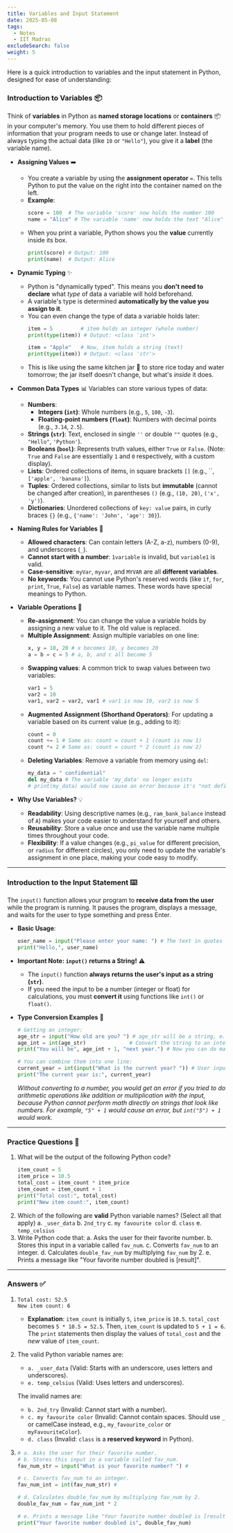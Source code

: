 ```yaml
---
title: Variables and Input Statement
date: 2025-05-08
tags:
  - Notes 
  - IIT Madras
excludeSearch: false
weight: 5
---
```


Here is a quick introduction to variables and the input statement in Python, designed for ease of understanding:

### Introduction to Variables 📦

Think of **variables** in Python as **named storage locations** or **containers** 📦 in your computer's memory. You use them to hold different pieces of information that your program needs to use or change later. Instead of always typing the actual data (like `10` or `"Hello"`), you give it a **label** (the variable name).

*   **Assigning Values** ➡️
    *   You create a variable by using the **assignment operator** `=`. This tells Python to put the value on the right into the container named on the left.
    *   **Example**:
        ```python
        score = 100  # The variable 'score' now holds the number 100
        name = "Alice" # The variable 'name' now holds the text "Alice"
        ```
    *   When you print a variable, Python shows you the **value** currently inside its box.
        ```python
        print(score) # Output: 100
        print(name)  # Output: Alice
        ```

*   **Dynamic Typing** ✨
    *   Python is "dynamically typed". This means you **don't need to declare** what *type* of data a variable will hold beforehand.
    *   A variable's type is determined **automatically by the value you assign to it**.
    *   You can even change the type of data a variable holds later:
        ```python
        item = 5         # item holds an integer (whole number)
        print(type(item)) # Output: <class 'int'>

        item = "Apple"   # Now, item holds a string (text)
        print(type(item)) # Output: <class 'str'>
        ```
    *   This is like using the same kitchen jar 🏺 to store rice today and water tomorrow; the jar itself doesn't change, but what's *inside* it does.

*   **Common Data Types** 📊
    Variables can store various types of data:
    *   **Numbers**:
        *   **Integers (`int`)**: Whole numbers (e.g., `5`, `100`, `-3`).
        *   **Floating-point numbers (`float`)**: Numbers with decimal points (e.g., `3.14`, `2.5`).
    *   **Strings (`str`)**: Text, enclosed in single `''` or double `""` quotes (e.g., `"Hello"`, `'Python'`).
    *   **Booleans (`bool`)**: Represents truth values, either `True` or `False`. (Note: `True` and `False` are essentially `1` and `0` respectively, with a custom display).
    *   **Lists**: Ordered collections of items, in square brackets `[]` (e.g., ``, `['apple', 'banana']`).
    *   **Tuples**: Ordered collections, similar to lists but **immutable** (cannot be changed after creation), in parentheses `()` (e.g., `(10, 20)`, `('x', 'y')`).
    *   **Dictionaries**: Unordered collections of `key: value` pairs, in curly braces `{}` (e.g., `{'name': 'John', 'age': 30}`).

*   **Naming Rules for Variables** 📝
    *   **Allowed characters**: Can contain letters (A-Z, a-z), numbers (0-9), and underscores (`_`).
    *   **Cannot start with a number**: `1variable` is invalid, but `variable1` is valid.
    *   **Case-sensitive**: `myVar`, `myvar`, and `MYVAR` are all **different variables**.
    *   **No keywords**: You cannot use Python's reserved words (like `if`, `for`, `print`, `True`, `False`) as variable names. These words have special meanings to Python.

*   **Variable Operations** 🔄
    *   **Re-assignment**: You can change the value a variable holds by assigning a new value to it. The old value is replaced.
    *   **Multiple Assignment**: Assign multiple variables on one line:
        ```python
        x, y = 10, 20 # x becomes 10, y becomes 20
        a = b = c = 5 # a, b, and c all become 5
        ```
    *   **Swapping values**: A common trick to swap values between two variables:
        ```python
        var1 = 5
        var2 = 10
        var1, var2 = var2, var1 # var1 is now 10, var2 is now 5
        ```
    *   **Augmented Assignment (Shorthand Operators)**: For updating a variable based on its current value (e.g., adding to it):
        ```python
        count = 0
        count += 1 # Same as: count = count + 1 (count is now 1)
        count *= 2 # Same as: count = count * 2 (count is now 2)
        ```
    *   **Deleting Variables**: Remove a variable from memory using `del`:
        ```python
        my_data = " confidential"
        del my_data # The variable 'my_data' no longer exists
        # print(my_data) would now cause an error because it's "not defined"
        ```

*   **Why Use Variables?** 💡
    *   **Readability**: Using descriptive names (e.g., `ram_bank_balance` instead of `A`) makes your code easier to understand for yourself and others.
    *   **Reusability**: Store a value once and use the variable name multiple times throughout your code.
    *   **Flexibility**: If a value changes (e.g., `pi_value` for different precision, or `radius` for different circles), you only need to update the variable's assignment in one place, making your code easy to modify.

---

### Introduction to the Input Statement ⌨️

The `input()` function allows your program to **receive data from the user** while the program is running. It pauses the program, displays a message, and waits for the user to type something and press Enter.

*   **Basic Usage**:
    ```python
    user_name = input("Please enter your name: ") # The text in quotes is a prompt for the user
    print("Hello,", user_name)
    ```

*   **Important Note: `input()` returns a String!** ⚠️
    *   The `input()` function **always returns the user's input as a string (`str`)**.
    *   If you need the input to be a number (integer or float) for calculations, you must **convert it** using functions like `int()` or `float()`.

*   **Type Conversion Examples** 🔄
    ```python
    # Getting an integer:
    age_str = input("How old are you? ") # age_str will be a string, e.g., "30"
    age_int = int(age_str)              # Convert the string to an integer
    print("You will be", age_int + 1, "next year.") # Now you can do math!

    # You can combine them into one line:
    current_year = int(input("What is the current year? ")) # User input is immediately converted to int
    print("The current year is:", current_year)
    ```
    *Without converting to a number, you would get an error if you tried to do arithmetic operations like addition or multiplication with the input, because Python cannot perform math directly on strings that look like numbers. For example, `"5" + 1` would cause an error, but `int("5") + 1` would work.*

---

### Practice Questions 🧠

1.  What will be the output of the following Python code?
    ```python
    item_count = 5
    item_price = 10.5
    total_cost = item_count * item_price
    item_count = item_count + 1
    print("Total cost:", total_cost)
    print("New item count:", item_count)
    ```
2.  Which of the following are **valid** Python variable names? (Select all that apply)
    a.  `_user_data`
    b.  `2nd_try`
    c.  `my favourite color`
    d.  `class`
    e.  `temp_celsius`
3.  Write Python code that:
    a.  Asks the user for their favorite number.
    b.  Stores this input in a variable called `fav_num`.
    c.  Converts `fav_num` to an integer.
    d.  Calculates `double_fav_num` by multiplying `fav_num` by 2.
    e.  Prints a message like "Your favorite number doubled is [result]".

---

### Answers ✅

1.  ```
    Total cost: 52.5
    New item count: 6
    ```
    *   **Explanation**: `item_count` is initially `5`, `item_price` is `10.5`. `total_cost` becomes `5 * 10.5 = 52.5`. Then, `item_count` is updated to `5 + 1 = 6`. The `print` statements then display the values of `total_cost` and the *new* value of `item_count`.

2.  The valid Python variable names are:
    *   `a. _user_data` (Valid: Starts with an underscore, uses letters and underscores).
    *   `e. temp_celsius` (Valid: Uses letters and underscores).

    The invalid names are:
    *   `b. 2nd_try` (Invalid: Cannot start with a number).
    *   `c. my favourite color` (Invalid: Cannot contain spaces. Should use `_` or camelCase instead, e.g., `my_favourite_color` or `myFavouriteColor`).
    *   `d. class` (Invalid: `class` is a **reserved keyword** in Python).

3.  ```python
    # a. Asks the user for their favorite number.
    # b. Stores this input in a variable called fav_num.
    fav_num_str = input("What is your favorite number? ") #

    # c. Converts fav_num to an integer.
    fav_num_int = int(fav_num_str) #

    # d. Calculates double_fav_num by multiplying fav_num by 2.
    double_fav_num = fav_num_int * 2

    # e. Prints a message like "Your favorite number doubled is [result]".
    print("Your favorite number doubled is", double_fav_num)
    ```